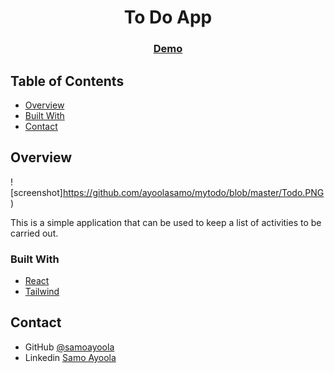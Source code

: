 <!-- Please update value in the {}  -->

<h1 align="center">To Do App</h1>

<div align="center">
  <h3>
    <a href="https://appptodo.netlify.app/" target="_blank" >
      Demo
    </a>
  </h3>
</div>

<!-- TABLE OF CONTENTS -->

## Table of Contents

- [Overview](#overview)
- [Built With](#built-with)
- [Contact](#contact)


<!-- OVERVIEW -->

## Overview

![screenshot]https://github.com/ayoolasamo/mytodo/blob/master/Todo.PNG)

This is a simple application that can be used to keep a list of activities to be carried out.


### Built With

<!-- This section should list any major frameworks that you built your project using. Here are a few examples.-->

- [React](https://reactjs.org/)
- [Tailwind](https://tailwindcss.com/)


## Contact
- GitHub [@samoayoola](https://{github.com/samoayoola})
- Linkedin [Samo Ayoola](https://www.linkedin.com/in/ayoolasamo/)

